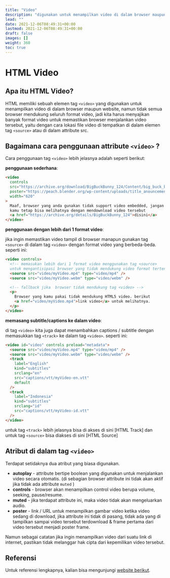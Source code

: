 ```yaml
---
title: "Video"
description: "digunakan untuk menampilkan video di dalam browser maupun website, namun tidak semua browser mendukung seluruh format video"
lead: ""
date: 2021-12-06T08:49:31+00:00
lastmod: 2021-12-06T08:49:31+00:00
draft: false
images: []
weight: 360
toc: true
---
```

# HTML Video

## Apa itu HTML Video?

HTML memiliki sebuah elemen tag `<video>` yang digunakan untuk menampilkan video di dalam browser maupun website, namun tidak semua browser mendukung seluruh format video, jadi kita harus menyajikan banyak format video untuk memastikan browser menjalankan video tersebut, yaitu dengan cara lokasi file video di tempatkan di dalam elemen tag `<source>` atau di dalam attribute src.

## Bagaimana cara penggunaan attribute `<video>` ?

Cara penggunaan tag `<video>` lebih jelasnya adalah seperti berikut:

**penggunaan sederhana**:

```html
<video
  controls
  src="https://archive.org/download/BigBuckBunny_124/Content/big_buck_bunny_720p_surround.mp4"
  poster="https://peach.blender.org/wp-content/uploads/title_anouncement.jpg?x11217"
  width="620"
>
  Maaf, browser yang anda gunakan tidak support video embedded, jangan khawatir,
  kamu tetap bisa melihatnya dengan mendownload video tersebut
  <a href="https://archive.org/details/BigBuckBunny_124">disini</a>
</video>
```

**penggunaan dengan lebih dari 1 format video**:

jika ingin memastikan video tampil di browser manapun gunakan tag `<source>` di dalam tag `<video>` dengan format video yang berbeda-beda. seperti ini:

```html
<video controls>
  <!-- memasukan lebih dari 1 format video menggunakan tag <source> 
  untuk mengantisipasi browser yang tidak mendukung video format tertentu -->
  <source src="video/myVideo.mp4" type="video/mp4" />
  <source src="video/myVideo.webm" type="video/webm" />

  <!-- fallback jika  browser tidak mendukung tag <video> -->
  <p>
    Browser yang kamu pakai tidak mendukung HTML5 video. berikut
    <a href="video/myVideo.mp4">link video</a> untuk melihatnya.
  </p>
</video>
```

**memasang subtitle/captions ke dalam video**:

di tag `<video>` kita juga dapat menambahkan captions / subtitle dengan memasukkan tag `<track>` ke dalam tag `<video>`. seperti ini:

```html
<video id="video" controls preload="metadata">
  <source src="video/myVideo.mp4" type="video/mp4" />
  <source src="video/myVideo.webm" type="video/webm" />
  <track
    label="English"
    kind="subtitles"
    srclang="en"
    src="captions/vtt/myVideo-en.vtt"
    default
  />
  <track
    label="Indonesia"
    kind="subtitles"
    srclang="id"
    src="captions/vtt/myVideo-id.vtt"
  />
</video>
```

untuk tag `<track>` lebih jelasnya bisa di akses di sini [HTML Track]
dan untuk tag `<source>` bisa diakses di sini [HTML Source]

## Atribut di dalam tag `<video>`

Terdapat setidaknya dua atribut yang biasa digunakan.

- **autoplay** - attribute bertipe boolean yang digunakan untuk menjalankan video secara otomatis. (di sebagian browser attribute ini tidak akan aktif jika tidak ada attribute `muted` )
- **controls** - browser akan menampilkan control video berupa volume, seeking, pause/resume.
- **muted** - jika terdapat attribute ini, maka video tidak akan mengeluarkan audio.
- **poster** - link / URL untuk menampilkan gambar video ketika video sedang di download, jika attribute ini tidak di pasang, tidak ada yang di tampilkan sampai video tersebut terdownload & frame pertama dari video tersebut menjadi poster frame.

Namun sebagai catatan jika ingin menampilkan video dari suatu link di internet, pastikan tidak melanggar hak cipta dari kepemilikan video tersebut.

## Referensi

Untuk referensi lengkapnya, kalian bisa mengunjungi [website berikut](https://developer.mozilla.org/en-US/docs/Web/HTML/Element/video).
